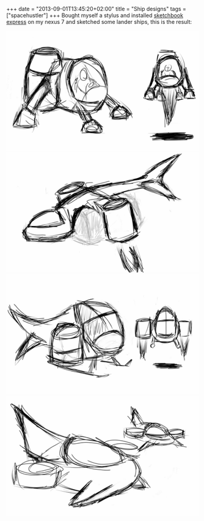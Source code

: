 +++
date = "2013-09-01T13:45:20+02:00"
title = "Ship designs"
tags = ["spacehustler"]
+++
Bought myself a stylus and installed [sketchbook express](https://play.google.com/store/apps/details?id=com.adsk.sketchbookhdexpress&hl=en)
on my nexus 7 and sketched some lander ships, this is the result:

![sketch 1](s1.png)
![sketch 2](s2.png)
![sketch 3](s3.png)
![sketch 4](s4.png)
